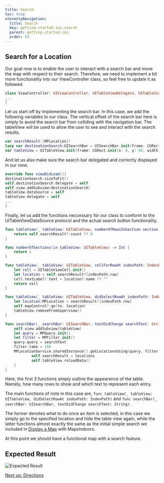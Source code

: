 ```yaml
---
title: Search
toc: true
eleventyNavigation:
  title: Search
  key: getting-started-ios-search
  parent: getting-started-ios
  order: 93
---
```


## Search for a Location

Our goal now is to enable the user to interact with a search bar and move the map with respect to their search. Therefore, we need to implement a bit more functionality into our ViewController class, so feel free to update it as followed.

```swift
class ViewController: UIViewController, UITableViewDelegate, UITableViewDataSource, UISearchBarDelegate {
...
}
```

Let us start off by implementing the search bar. In this case, we add the following variables to our class. The vertical offset of the search bar here is simply to avoid the search bar from colliding with the navigation bar. The tableView will be used to allow the user to see and interact with the search results.

```swift
var searchResult:[MPLocation]?
lazy var destinationSearch:UISearchBar = UISearchBar.init(frame: CGRect.init(x: 0, y: 40, width: 0, height: 0))
var tableView = UITableView.init(frame: CGRect.init(x: 0, y: 90, width: UIScreen.main.bounds.width, height: UIScreen.main.bounds.height))
```

And let us also make sure the search bar delegated and correctly displayed in our view.

```swift
override func viewDidLoad(){
destinationSearch.sizeToFit()
self.destinationSearch.delegate = self
self.view.addSubview(destinationSearch)
tableView.dataSource = self
tableView.delegate = self
...
}
```

Finally, let us add the functions neccessary for our class to conform to the UITableViewDataSource protocol and the actual search button functionality.

```swift
func tableView(_ tableView: UITableView, numberOfRowsInSection section: Int) -> Int {
    return self.searchResult?.count ?? 0
}

func numberOfSections(in tableView: UITableView) -> Int {
    return 1
}

func tableView(_ tableView: UITableView, cellForRowAt indexPath: IndexPath) -> UITableViewCell {
    let cell = UITableViewCell.init()
    let location = self.searchResult?[indexPath.row]
    cell.textLabel?.text = location?.name ?? ""
    return cell
}

func tableView(_ tableView: UITableView, didSelectRowAt indexPath: IndexPath) {
    let location:MPLocation = searchResult![indexPath.row]
    self.mapControl?.go(to: location)
    tableView.removeFromSuperview()
}

func searchBar(_ searchBar: UISearchBar, textDidChange searchText: String) {
    self.view.addSubview(tableView)
    let query = MPQuery.init()
    let filter = MPFilter.init()
    query.query = searchText
    filter.take = 100
    MPLocationService.sharedInstance().getLocationsUsing(query, filter: filter) { (locations, error) in
            self.searchResult = locations
            self.tableView.reloadData()
    }
}
```

Here, the first 3 functions simply outline the appearence of the table. Namely, how many rows to show and which text to represent each entry.

The main functions of note in this case are, `func tableView(_ tableView: UITableView, didSelectRowAt indexPath: IndexPath)` and `func searchBar(_ searchBar: UISearchBar, textDidChange searchText: String)`.

The former denotes what to do once an item is selected, in this case we simply go to the specified location and hide the table view again, while the latter functions almost exactly the same as the initial simple search we included in [Display a Map](https://docs.mapsindoors.com/ios/v3/getting-started/display-a-map/) with MapsIndoors.

At this point we should have a functional map with a search feature.

## Expected Result

![Expected Result](/assets/ios/getting-started/er_search.gif)

<p class="next-article"><a class="mi-button mi-button--outline" href="{{ site.url }}/content/getting-started/ios/directions/">Next up: Directions</a></p>
